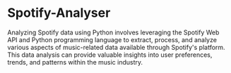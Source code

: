 # Spotify-Analyser
Analyzing Spotify data using Python involves leveraging the Spotify Web API and Python programming language to extract, process, and analyze various aspects of music-related data available through Spotify's platform. This data analysis can provide valuable insights into user preferences, trends, and patterns within the music industry.
